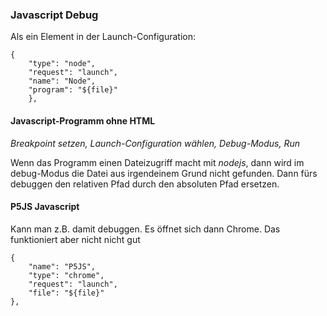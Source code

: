 ### Javascript Debug

Als ein Element in der Launch-Configuration:

```
{
    "type": "node",
    "request": "launch",
    "name": "Node",
    "program": "${file}"
    },
```


#### Javascript-Programm ohne HTML 

*Breakpoint setzen, Launch-Configuration wählen, Debug-Modus, Run*

Wenn das Programm einen Dateizugriff macht mit *nodejs*, dann wird im debug-Modus die
Datei aus irgendeinem Grund nicht gefunden. Dann fürs debuggen den relativen Pfad durch
den absoluten Pfad ersetzen.

#### P5JS Javascript

Kann man z.B. damit debuggen. Es öffnet sich dann Chrome. Das funktioniert aber nicht nicht gut

```
{
    "name": "P5JS",
    "type": "chrome",
    "request": "launch",
    "file": "${file}"
},

```


 
